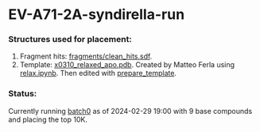 # EV-A71-2A-syndirella-run

### Structures used for placement:
1. Fragment hits: [fragments/clean_hits.sdf](fragments/clean_hits.sdf). 
2. Template: [x0310_relaxed_apo.pdb](fragments/x0310_relaxed_apo.pdb). Created by Matteo Ferla using [relax.ipynb](https://github.com/matteoferla/EV-A71-2A-elaborations/blob/main/iteration-2/code/relax.ipynb). 
Then edited with [prepare_template](notebooks/prepare_template.ipynb).

### Status:
Currently running [batch0](batches/batch0.csv) as of 2024-02-29 19:00 with 9 base compounds and placing the top 10K.